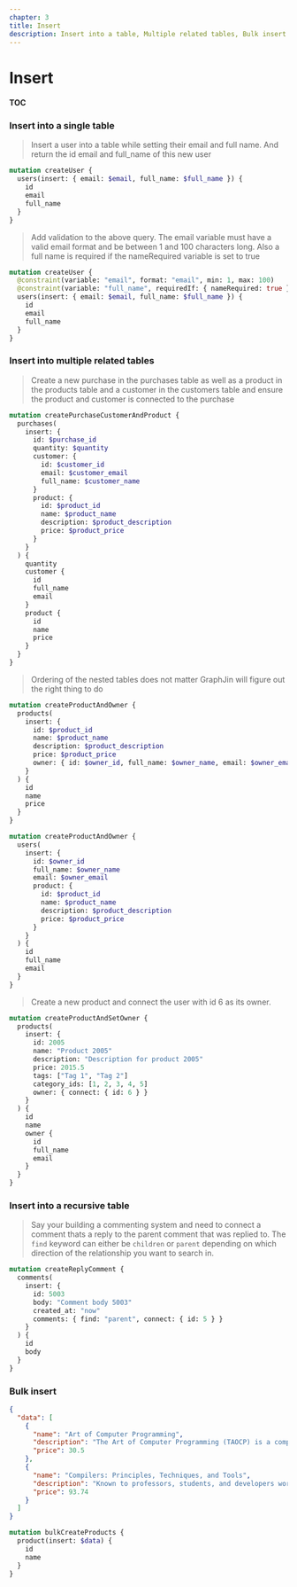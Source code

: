 ```yaml
---
chapter: 3
title: Insert
description: Insert into a table, Multiple related tables, Bulk insert
---
```


# Insert

#### TOC

### Insert into a single table

> Insert a user into a table while setting their email and full name. And return the id email and full_name of this new user

```graphql
mutation createUser {
  users(insert: { email: $email, full_name: $full_name }) {
    id
    email
    full_name
  }
}
```

> Add validation to the above query. The email variable must have a valid email format and be between 1 and 100 characters long. Also a full name is required if the nameRequired variable is set to true

```graphql
mutation createUser {
  @constraint(variable: "email", format: "email", min: 1, max: 100)
  @constraint(variable: "full_name", requiredIf: { nameRequired: true } ) {
  users(insert: { email: $email, full_name: $full_name }) {
    id
    email
    full_name
  }
}
```

### Insert into multiple related tables

> Create a new purchase in the purchases table as well as a product in the products table and a customer in the customers table and ensure the product and customer is connected to the purchase

```graphql
mutation createPurchaseCustomerAndProduct {
  purchases(
    insert: {
      id: $purchase_id
      quantity: $quantity
      customer: {
        id: $customer_id
        email: $customer_email
        full_name: $customer_name
      }
      product: {
        id: $product_id
        name: $product_name
        description: $product_description
        price: $product_price
      }
    }
  ) {
    quantity
    customer {
      id
      full_name
      email
    }
    product {
      id
      name
      price
    }
  }
}
```

> Ordering of the nested tables does not matter GraphJin will figure out the right thing to do

```graphql title="Create product and owner"
mutation createProductAndOwner {
  products(
    insert: {
      id: $product_id
      name: $product_name
      description: $product_description
      price: $product_price
      owner: { id: $owner_id, full_name: $owner_name, email: $owner_email }
    }
  ) {
    id
    name
    price
  }
}
```

```graphql title="Create owner and product"
mutation createProductAndOwner {
  users(
    insert: {
      id: $owner_id
      full_name: $owner_name
      email: $owner_email
      product: {
        id: $product_id
        name: $product_name
        description: $product_description
        price: $product_price
      }
    }
  ) {
    id
    full_name
    email
  }
}
```

> Create a new product and connect the user with id 6 as its owner.

```graphql
mutation createProductAndSetOwner {
  products(
    insert: {
      id: 2005
      name: "Product 2005"
      description: "Description for product 2005"
      price: 2015.5
      tags: ["Tag 1", "Tag 2"]
      category_ids: [1, 2, 3, 4, 5]
      owner: { connect: { id: 6 } }
    }
  ) {
    id
    name
    owner {
      id
      full_name
      email
    }
  }
}
```

### Insert into a recursive table

> Say your building a commenting system and need to connect a comment thats
> a reply to the parent comment that was replied to. The `find` keyword can either be `children` or `parent` depending on which direction of the relationship you want to search in.

```graphql
mutation createReplyComment {
  comments(
    insert: {
      id: 5003
      body: "Comment body 5003"
      created_at: "now"
      comments: { find: "parent", connect: { id: 5 } }
    }
  ) {
    id
    body
  }
}
```

### Bulk insert

```json title="Query Variables"
{
  "data": [
    {
      "name": "Art of Computer Programming",
      "description": "The Art of Computer Programming (TAOCP) is a comprehensive monograph written by computer scientist Donald Knuth",
      "price": 30.5
    },
    {
      "name": "Compilers: Principles, Techniques, and Tools",
      "description": "Known to professors, students, and developers worldwide as the 'Dragon Book' is available in a new edition",
      "price": 93.74
    }
  ]
}
```

```graphql
mutation bulkCreateProducts {
  product(insert: $data) {
    id
    name
  }
}
```

